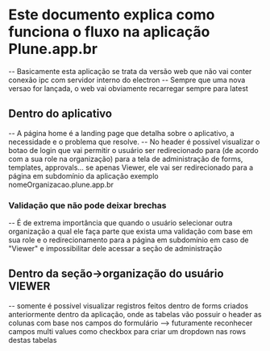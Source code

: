 # Este documento explica como funciona o fluxo na aplicação Plune.app.br

-- Basicamente esta aplicação se trata da versão web que não vai conter conexão ipc com servidor interno do electron
-- Sempre que uma nova versao for lançada, o web vai obviamente recarregar sempre para latest
 
## Dentro do aplicativo
-- A página home é a landing page que detalha sobre o aplicativo, a necessidade e o problema que resolve.
-- No header é possivel visualizar o botao de login que vai permitir o usuário ser redirecionado para (de acordo com a sua role na organização) para a tela de administração de forms, templates, approvals... se apenas Viewer, ele vai ser redirecionado para a página em subdomínio da aplicação exemplo nomeOrganizacao.plune.app.br 

### Validação que não pode deixar brechas
-- É de extrema importância que quando o usuário selecionar outra organização a qual ele faça parte que exista uma validação com base em sua role e o redirecionamento para a página em subdomínio em caso de "Viewer" e impossibilitar dele acessar a seção de administração

## Dentro da seção->organização do usuário VIEWER
-- somente é possivel visualizar registros feitos dentro de forms criados anteriormente dentro da aplicação, onde as tabelas vão possuir o header as colunas com base nos campos do formulário --> futuramente reconhecer campos multi values como checkbox para criar um dropdown nas rows destas tabelas

